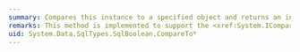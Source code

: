 ```yaml
---
summary: Compares this instance to a specified object and returns an indication of their relative values.
remarks: This method is implemented to support the <xref:System.IComparable> interface.
uid: System.Data.SqlTypes.SqlBoolean.CompareTo*
---
```

